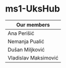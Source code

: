 # ms1-UksHub

| Our members          | 
| -------------------- | 
| Ana Perišić          | 
| Nemanja Pualić       | 
| Dušan Miljković      | 
| Vladislav Maksimović | 
